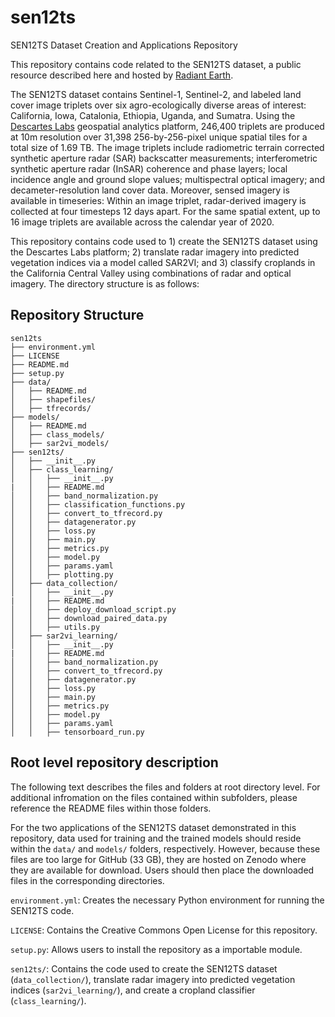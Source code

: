 # sen12ts
SEN12TS Dataset Creation and Applications Repository

This repository contains code related to the SEN12TS dataset, a public resource described here and hosted by [Radiant Earth]( https://mlhub.earth/data/sen12ts).

The SEN12TS dataset contains Sentinel-1, Sentinel-2, and labeled land cover image triplets over six agro-ecologically diverse areas of interest: California, Iowa, Catalonia, Ethiopia, Uganda, and Sumatra. Using the [Descartes Labs](https://descarteslabs.com/) geospatial analytics platform, 246,400 triplets are produced at 10m resolution over 31,398 256-by-256-pixel unique spatial tiles for a total size of 1.69 TB. The image triplets include radiometric terrain corrected synthetic aperture radar (SAR) backscatter measurements; interferometric synthetic aperture radar (InSAR) coherence and phase layers; local incidence angle and ground slope values; multispectral optical imagery; and decameter-resolution land cover data. Moreover, sensed imagery is available in timeseries: Within an image triplet, radar-derived imagery is collected at four timesteps 12 days apart. For the same spatial extent, up to 16 image triplets are available across the calendar year of 2020.

This repository contains code used to 1) create the SEN12TS dataset using the Descartes Labs platform; 2) translate radar imagery into predicted vegetation indices via a model called SAR2VI; and 3) classify croplands in the California Central Valley using combinations of radar and optical imagery. The directory structure is as follows:

## Repository Structure

```
sen12ts
├── environment.yml
├── LICENSE
├── README.md
├── setup.py
├── data/
│   ├── README.md
│   ├── shapefiles/
│   ├── tfrecords/
├── models/
│   ├── README.md
│   ├── class_models/
│   ├── sar2vi_models/
├── sen12ts/
│   ├── __init__.py
│   ├── class_learning/
│   │   ├── __init__.py
|   │   ├── README.md
│   │   ├── band_normalization.py
│   │   ├── classification_functions.py
│   │   ├── convert_to_tfrecord.py
│   │   ├── datagenerator.py
│   │   ├── loss.py
│   │   ├── main.py
│   │   ├── metrics.py
│   │   ├── model.py
│   │   ├── params.yaml
│   │   ├── plotting.py
│   ├── data_collection/
│   │   ├── __init__.py
|   │   ├── README.md
│   │   ├── deploy_download_script.py
│   │   ├── download_paired_data.py
│   │   ├── utils.py
│   ├── sar2vi_learning/
│   │   ├── __init__.py
|   │   ├── README.md
│   │   ├── band_normalization.py
│   │   ├── convert_to_tfrecord.py
│   │   ├── datagenerator.py
│   │   ├── loss.py
│   │   ├── main.py
│   │   ├── metrics.py
│   │   ├── model.py
│   │   ├── params.yaml
│   │   ├── tensorboard_run.py
```

## Root level repository description

The following text describes the files and folders at root directory level. For additional infromation on the files contained within subfolders, please reference the README files within those folders. 

For the two applications of the SEN12TS dataset demonstrated in this repository, data used for training and the trained models should reside within the `data/` and `models/` folders, respectively. However, because these files are too large for GitHub (33 GB), they are hosted on Zenodo where they are available for download. Users should then place the downloaded files in the corresponding directories. 

`environment.yml`: Creates the necessary Python environment for running the SEN12TS code. 

`LICENSE`: Contains the Creative Commons Open License for this repository.

`setup.py`: Allows users to install the repository as a importable module. 

`sen12ts/`: Contains the code used to create the SEN12TS dataset (`data_collection/`), translate radar imagery into predicted vegetation indices (`sar2vi_learning/`), and create a cropland classifier (`class_learning/`). 

